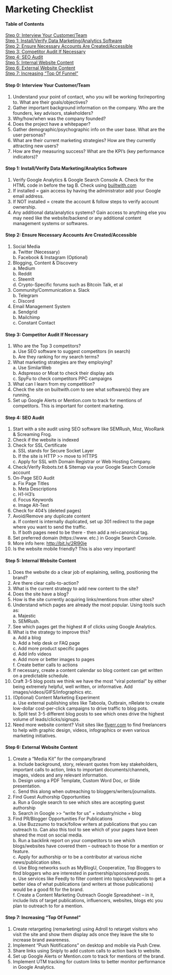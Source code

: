 # Marketing Checklist


#### Table of Contents
[Step 0: Interview Your Customer/Team](#step-0-interview-your-customerteam)  
[Step 1: Install/Verify Data Marketing/Analytics Software](#step-1-installverify-data-marketinganalytics-software)  
[Step 2: Ensure Necessary Accounts Are Created/Accessible](#step-2-ensure-necessary-accounts-are-createdaccessible)  
[Step 3: Competitor Audit If Necessary](#step-3-competitor-audit-if-necessary)  
[Step 4: SEO Audit](#step-4-seo-audit)  
[Step 5: Internal Website Content](#step-5-internal-website-content)  
[Step 6: External Website Content](#step-6-external-website-content)  
[Step 7: Increasing “Top Of Funnel”](#step-7-increasing-top-of-funnel)  


#### Step 0: Interview Your Customer/Team
1. Understand your point of contact, who you will be working for/reporting to. What are their goals/objectives?
2. Gather important background information on the company. Who are the founders, key advisors, stakeholders?
3. Why/how/when was the company founded?
4. Does the project have a whitepaper?
5. Gather demographic/psychographic info on the user base. What are the user personas?
6. What are their current marketing strategies? How are they currently attracting new users?
7. How are they measuring success? What are the KPI’s (key performance indicators)?

#### Step 1: Install/Verify Data Marketing/Analytics Software
1. Verify Google Analytics & Google Search Console
A. Check for the HTML code in before the <head/>  tag
B. Check using [builtwith.com](https://builtwith.com/)
2. If installed = gain access by having the administrator add your Google email address.
3. If NOT installed = create the account & follow steps to verify account ownership.
4. Any additional data/analytics systems? Gain access to anything else you may need like the website/backend or any additional content management systems or softwares.

#### Step 2: Ensure Necessary Accounts Are Created/Accessible
1. Social Media  
a. Twitter (Necessary)  
b. Facebook & Instagram  (Optional)  
2. Blogging, Content & Discovery  
a. Medium  
b. Reddit  
c. SteemIt  
d. Crypto-Specific forums such as Bitcoin Talk, et al  
3. Community/Communication
a. Slack  
b. Telegram  
c. Discord  
4. Email Management System  
a. Sendgrid  
b. Mailchimp  
c. Constant Contact  

#### Step 3: Competitor Audit If Necessary
1. Who are the Top 3 competitors?  
a. Use SEO software to suggest competitors (in search)  
b. Are they ranking for my search terms?  
2. What marketing strategies are they employing?  
a. Use SimilarWeb  
b. Adspresso or Moat to check their display ads  
c. SpyFu to check competitors PPC campaigns  
3. What can I learn from my competition?  
4. Check the site on builtwith.com to see what software(s) they are running.  
5. Set up Google Alerts or Mention.com to track for mentions of competitors. This is important for content marketing.  

#### Step 4: SEO Audit
1. Start with a site audit using SEO software like SEMRush, Moz, WooRank & Screaming Frog.
2. Check if the website is indexed
3. Check for SSL Certificate  
a. SSL stands for Secure Socket Layer  
b. If the site is HTTP >> move to HTTPS  
c. Apply for SSL with Domain Registrar or Web Hosting Company.  
4. Check/Verify Robots.txt & Sitemap via your Google Search Console account
5. On-Page SEO Audit  
a. Fix Page Titles  
b. Meta Descriptions  
c. H1-H3’s  
d. Focus Keywords  
e. Image Alt-Text  
6. Check for 404’s (deleted pages)
7. Avoid/Remove any duplicate content  
a. If content is internally duplicated, set up 301 redirect to the page where you want to send the traffic.  
b. If both pages need to be there - then add a rel=canonical tag.  
8. Set preferred domain (https://www. etc.) in Google Search Console.
9. More info here: http://bit.ly/2Rl90je
10. Is the website mobile friendly? This is also very important!

#### Step 5: Internal Website Content
1. Does the website do a clear job of explaining, selling, positioning the brand?
2. Are there clear calls-to-action?
3. What is the current strategy to add new content to the site?
4. Does the site have a blog?
5. How is the site currently acquiring links/mentions from other sites?
6. Understand which pages are already the most popular. Using tools such as:  
a. Majestic  
b. SEMRush.  
7. See which pages get the highest # of clicks using Google Analytics.
8. What is the strategy to improve this?  
a. Add a blog  
b. Add a help desk or FAQ page  
c. Add more product specific pages  
d. Add info videos  
e. Add more or better images to pages  
f. Create better calls to actions  
9. If necessary, create a content calendar so blog content can get written on a predictable schedule.
10. Craft 3-5 blog posts we think we have the most “viral potential” by either being extremely helpful, well written, or informative. Add images/videos/GIFS/infographics etc.
11. (Optional) Content Marketing Experiment  
a. Use external publishing sites like Taboola, Outbrain, nRelate to create low-dollar cost-per-click campaigns to drive traffic to blog pots.  
b. Split test 3-5 different blog posts to see which ones drive the highest volume of leads/clicks/signups.  
12. Need more website content? Visit sites like [fiverr.com](https://www.fiverr.com/) to find freelancers to help with graphic design, videos, infographics or even various marketing initiatives.


#### Step 6: External Website Content
1. Create a “Media Kit” for the company/brand  
a. Include background, story, relevant quotes from key stakeholders, important calls to action, links to important documents/channels, images, videos and any relevant information.  
b. Design using a PDF Template, Custom Word Doc, or Slide presentation.  
c. Send this along when outreaching to bloggers/writers/journalists.  
2. Find Guest Authorship Opportunities  
a. Run a Google search to see which sites are accepting guest authorship  
b. Search in Google >> “write for us” + industry/niche + blog  
3. Find PR/Blogger Opportunities For Publications  
a. Use Buzzsumo to track/follow writers at publications that you can outreach to. Can also this tool to see which of your pages have been shared the most on social media.  
b. Run a backlink report on your competitors to see which blogs/websites have covered them – outreach to those for a mention or feature.  
c. Apply for authorship or to be a contributor at various niche news/publication sites.  
d. Use Blog networks such as MyBlogU, Cooperatize,  Top Bloggers to find bloggers who are interested in partnership/sponsored posts.  
e. Use services like Feedly to filter content into topics/keywords to get a better idea of what publications (and writers at those publications) would be a good fit for the brand.  
f. Create a Content Marketing Outreach Google Spreadsheet – in it, include lists of target publications, influencers, websites, blogs etc you plan to outreach to for a mention.  

#### Step 7: Increasing “Top Of Funnel”
1. Create retargeting (remarketing) using Adroll to retarget visitors who visit the site and show them display ads once they leave the site to increase brand awareness.
2. Implement “Push Notifications” on desktop and mobile via Push Crew.
3. Share links using Sniply to add custom calls to action back to website.
4. Set up Google Alerts or Mention.com to track for mentions of the brand.
5. Implement UTM tracking for custom links to better monitor performance in Google Analytics.
